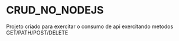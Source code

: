 # CRUD_NO_NODEJS

Projeto criado para exercitar o consumo de api exercitando metodos GET/PATH/POST/DELETE
